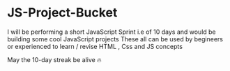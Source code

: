 # JS-Project-Bucket

I will be performing a short JavaScript Sprint i.e of 10 days and would be building some cool JavaScript projects 
These all can be used by begineers or experienced to learn / revise HTML , Css and JS concepts

May the 10-day streak be alive 🔥
